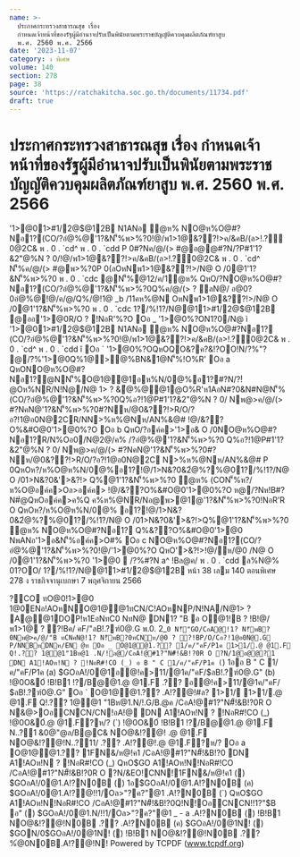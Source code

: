 ```yaml
---
name: >-
  ประกาศกระทรวงสาธารณสุข เรื่อง
  กำหนดเจ้าหน้าที่ของรัฐผู้มีอำนาจปรับเป็นพินัยตามพระราชบัญญัติควบคุมผลิตภัณฑ์ยาสูบ
  พ.ศ. 2560 พ.ศ. 2566
date: '2023-11-07'
category: ง พิเศษ
volume: 140
section: 278
page: 38
source: 'https://ratchakitcha.soc.go.th/documents/11734.pdf'
draft: true
---
```


# ประกาศกระทรวงสาธารณสุข เรื่อง กำหนดเจ้าหน้าที่ของรัฐผู้มีอำนาจปรับเป็นพินัยตามพระราชบัญญัติควบคุมผลิตภัณฑ์ยาสูบ พ.ศ. 2560 พ.ศ. 2566

'1>@01>#1/2@$@12B N1ANอ ํ@ห% NO@ห%O@#?Nอ1?(CO/?อํ@%@'1?&N'็%พ>%?0!@/พ1>1@&??!>ค/&คB/(ล>!.?์0@2C& พ . 0 . `cd^ พ . 0 . `cdd P 0#?Nค/@/(> #@อ@@#?N/?P#1'1?&2"@%N ? 0/!@/พ1>1@&??!>ค/&คB/(ล>!.?์0@2C& พ . 0 . `cd^ N'็%ค/@/(> #@พ>%?0P 0(ลOหNพ1>1@&??!>/N@ O /0@1'1?&N'็%พ>%?0 พ . 0 . `cdc @N'็%@12/ค/1ํ@ห% QหO/?NO@ห%O@#?Nอ1?(CO/?อํ@%@'1?&N'็%พ>%?0Q%ค/@/(> ? ลN@/ อ@0?0อํ@%@!@/ค/@/Q%/@!1@ _b /11คห%@N OหNพ1>1@&??!>/N@ O /0@1'1?&N'็%พ>%?0 พ . 0 . `cdc 1?/%!1?/N@@11>#1/2@$@12B @ออ'1>@0R/O ? !NอR'%?O Oอ _ '1>@0%?ON1?0/N@ ì '1>@01>#1/2@$@12B N1ANอ ํ@ห% NO@ห%O@#?Nอ1? (CO/?อํ@%@'1?&N'็%พ>%?0!@/พ1>1@&??!>ค/&คB/(ล>!.?์0@2C& พ . 0 . `cd^ พ . 0 . `cdd î Oอ ` '1>@0%?OQหOQO&?ค?&!?OO!N/?%"? @/?%'1>@0Q%1@>@%BN&1@N'็%!O%R' Oอ a QหONO@ห%O@#?Nอ1?@NN'็%O@1@@1อห%N/0@%อ1?#?N/?!ํ@Oห%NR/N!Nํ@/N@ 1> ? &ํ@%@@1@O%R'ห1AอN#?0&N#N@N'็%(CO/?อํ@%@'1?&N'็%พ>%?0Q%อ?!1@P#1'1?&2"@%N ? 0/ Nพ@>ค/@/(> #?NคN@'1?&N'็%พ>%?0#?Nห/@0&??!>R/O/?อ?!1@อ0N@2CR/NN>%ห%@Nห/AN%&@# !@/&??O%&#O@0'1>@0%?O Oอ b QหO/?อค์ค>'1>อ& O /0NO@ห%O@#?Nอ1?R/N%Oอ0/N@2@/ค% /?อํ@%@'1?&N'็%พ>%?0 Q%อ?!1@P#1'1?&2"@%N ? 0/ Nพ@>ค/@/(> #?NคN@'1?&N'็%พ>%?0#?Nห/@0&??!>R/O/?อ?!1@อ0N@2C N>%ห%@Nห/AN%&@# P 0QหOห?/ห%O@ห%N/0@%อ1?!@/1>N&?0&2ํ@%?%@01?/%!1?/N@ O /01>N&?0&'>&?!> Q%@1'1?&N'็%พ>%?0 ํ@ห% (CON'็%ห?/ห%O@อค์ค>Oล>อค์ค> !@/&??O%&#O@0'1>@0%?O ห@/?Nห!B#?N#ํ@QหOอค์ค>ค%Q ค%ห%@NR/Nอ@พ>@1@'1?&N'็%พ>%?0!NอR'R O QหOห?/ห%O@ห%N/0@% อ1?!@/1>N&?0&2ํ@%?%@01?/%!1?/N@ O /01>N&?0&'>&?!>Q%@1'1?&N'็%พ>%?0 ํ@ห% NO@ห%O@#?Nอ1? Q%&??O%&#O@0'1>@0 NพANอ'1>อ&N'็%อค์ค>O#% Oอ c NO@ห%O@#?Nอ1?(CO/?อํ@%@'1?&N'็%พ>%?0!@/'1>@0%?O QหO'>&?!>!@/ห/@0 /N@ O /0@1'1?&N'็%พ>%?0 '1>@0  /?%#?N a^ !Bล@ค/ พ . 0 . `cdd ล%N@% 01?OO/ 1?/%!1?/N@@11>#1/2@$@12B หน้า 38 เลม 140 ตอนพิเศษ 278 ง ราชกิจจานุเบกษา 7 พฤศจิกายน 2566

?CO ทO@0!1>@0 1@0ENอ!AOหNO@1@@1ทCN/C!AOหNP/N!NA/N@1> ? A@@1DOP!ห1EอNทC0 NทN@ DN1? "B อ O@1!B ? !B!@/พ1>1@ ? ?!Bค/ คF/"ลB!.?ฑ์0@.G พ.0. 2_`0 N!็"GO/CอA@!1? N!็พB?0Nพ@>ค/@/"B ทCNคN@!1? N!็พB?0ทCNห/@0 ? ?!BP/O/Cอ?!1@อ0N@.G P/NNBหDNห/EN @ท Oอ _ O@1@@1.?? 1/ค/"คF/P1ค 1>1/.@ @1.F Q!.?? 1@@1"1Bห@1 .N/!ล@/CอA!@#1?"N#็!&B!?0R O ?N/1@อ@@?1 DN A1!AOห!N ? !NอR#!CO (_) อ B " C 1/ค/"คF/P1ค (`) 1ออ B " C 1/ค/"คF/P1ค (a) $GOอA!/0@1อ@!ค>11/@1ค/"คF/$ลB!.?ฑ์0@.G" (b) !@0O&0์ !B!B1 !?/B@@1.@ @1.F .?? อ@!ค>11/@1ค/"คF/ $ลB!.?ฑ์0@.G" Oอ ` O@1@@1.?? .A!?@!#ล? 1>1/ 1>1/.@ @1.F Q!.?? 1@@1 "1Bห@1.N/!.G/B.@ค /CอA!@#1?"N#็!&B!?0R O N&@>OอCNCN/CN!อA!@ DN A1!AOห!N ? !NอR#!CO (_) !@0O&0์.@ @1.F?ห/? (`) !@0O&0์ !B!B1 !?/B@@1.@ @1.F N..?1 &0@"@ล/B@C& NO@&!?@! .@ @1.F NO@&!?@!N..?11/ .?? .A!?@!.@ @1.F?ห/? Oอ a O@1@@1.?? 1FN&/ห@!ค1 /CอA!@#1?"N#็!&B!?0 DN A1!AOห!N ? !NอR#!CO (_) QหO$GO A1!AOห!N!NอR#!CO /CอA!@#1?"N#็!&B!?0R O ?N/&EO!CNN!1FN&/ห@!ค1 () $GOอA!/0@1.A!?N0B () 1อ$GOอA!/0@1.A!?N0B (ค) $GOอA!/0@1.A!?@!!1/Oล>"?ค?"@1 .A!?N0B (`) QหO$GO A1!AOห!N!NอR#!CO /CอA!@#1?"N#็!&B!?0Q!N!OอCNCN!!1?"$B อ" () $GOอA!/0@1.N/!!1/Oล>"?ค?"@1 _ - a .A!?N0B () !B!B1 NO@&!?@!N0B .?? .A!?N0B (ค) $GOอA!/0@1N! () $GON/0$GOอA!/0@1N! () !B!B1 NO@&!?@!N0B .?? %่@0N0B.A!?@!N! Powered by TCPDF (www.tcpdf.org)
